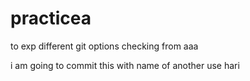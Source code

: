 # practicea
to exp different git options
checking from aaa

i am going to commit this with name of another use hari
